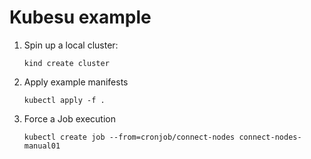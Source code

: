 # Kubesu example

1. Spin up a local cluster:
   ```
   kind create cluster
   ```

2. Apply example manifests
   ```
   kubectl apply -f .
   ```

3. Force a Job execution
   ```
   kubectl create job --from=cronjob/connect-nodes connect-nodes-manual01
   ```
